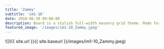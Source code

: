 ```yaml
---
title: 'Zammy'
subtitle: 'im1-10'
date: 2018-06-30 00:00:00
description: Board is a stylish full-width masonry grid theme. Made for designers, artists, photographers and developers to show off their best work.
featured_image: '/images/im1-10_Zammy.jpeg'
---
```


![]({{ site.url }}{{ site.baseurl }}/images/im1-10_Zammy.jpeg)


